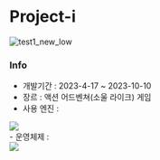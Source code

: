 # Project-i
![test1_new_low](https://github.com/Junhachoi-GameDav/Project-i/assets/87477736/abd9577a-514b-41bf-8a8e-56df1e882de1)
### Info
- 개발기간    : 2023-4-17 ~ 2023-10-10<br>
- 장르    : 액션 어드벤쳐(소울 라이크) 게임<br>
- 사용 엔진 :<br>
<img src="https://img.shields.io/badge/Unity3D-000000?style=for-the-badge&logo=Unity&logoColor=white">
<br>
- 운영체제 :<br>
<img src="https://img.shields.io/badge/windows-0078D4?style=for-the-badge&logo=windows&logoColor=white">
<br>

